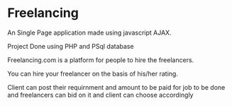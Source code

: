 # Freelancing
An Single Page application made using javascript AJAX.

Project Done using PHP and PSql database

Freelancing.com is a platform for people to hire the freelancers.

You can hire your freelancer on the basis of his/her rating.

Client can post their requirnment and amount to be paid for job to be done and freelancers can bid on it and client can choose accordingly

